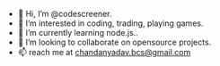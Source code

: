 - 👋 Hi, I’m @codescreener.
- 👀 I’m interested in coding, trading, playing games.
- 🌱 I’m currently learning node.js..
- 💞️ I’m looking to collaborate on opensource projects.
- 📫 reach me at chandanyadav.bcs@gmail.com

<!---
codescreener/codescreener is a ✨ special ✨ repository because its `README.md` (this file) appears on your GitHub profile.
You can click the Preview link to take a look at your changes.
--->
